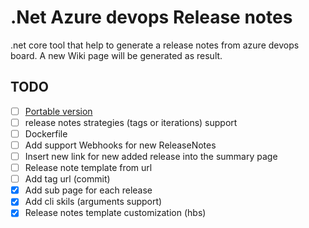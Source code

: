 ﻿# .Net Azure devops Release notes

.net core tool that help to generate a release notes from azure devops board.
A new Wiki page will be generated as result.

## TODO

- [ ] [Portable version][self-contained]
- [ ] release notes strategies (tags or iterations) support
- [ ] Dockerfile
- [ ] Add support Webhooks for new ReleaseNotes
- [ ] Insert new link for new added release into the summary page
- [ ] Release note template from url
- [ ] Add tag url (commit)
- [x] Add sub page for each release
- [x] Add cli skils (arguments support)
- [x] Release notes template customization (hbs)

[self-contained]:https://dev.to/pluralsight/creating-trimmed-self-contained-executables-in-net-core-4m08